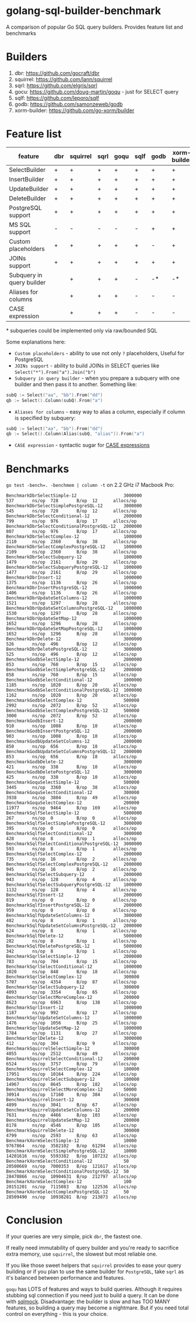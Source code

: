 golang-sql-builder-benchmark
====================

A comparison of popular Go SQL query builders. Provides feature list and benchmarks

# Builders

1. dbr: https://github.com/gocraft/dbr
2. squirrel: https://github.com/lann/squirrel
3. sqrl: https://github.com/elgris/sqrl
4. gocu: https://github.com/doug-martin/goqu - just for SELECT query
5. sqlf: https://github.com/leporo/sqlf
6. godb: https://github.com/samonzeweb/godb
7. xorm-builder: https://github.com/go-xorm/builder


# Feature list

| feature                    | dbr | squirrel | sqrl | goqu | sqlf | godb | xorm-builder |
|----------------------------|-----|----------|------|------|------|------|--------------|
| SelectBuilder              | +   | +        | +    | +    | +    | +    | +            |
| InsertBuilder              | +   | +        | +    | +    | +    | +    | +            |
| UpdateBuilder              | +   | +        | +    | +    | +    | +    | +            |
| DeleteBuilder              | +   | +        | +    | +    | +    | +    | +            |
| PostgreSQL support         | +   | +        | +    | +    | +    | +    | +            |
| MS SQL support             | -   | -        | -    | -    | -    | +    | +            |
| Custom placeholders        | +   | +        | +    | +    | +    | -    | +            |
| JOINs support              | +   | +        | +    | +    | +    | +    | +            |
| Subquery in query builder  |     | +        | +    | +    | -    | -*   | -*           |
| Aliases for columns        |     | +        | +    | +    | -    | -    | -            | 
| CASE expression            |     | +        | +    | +    | -    | -    | -            |
\* subqueries could be implemented only via raw/bounded SQL

Some explanations here:
- `Custom placeholders` - ability to use not only `?` placeholders, Useful for PostgreSQL
- `JOINs support` - ability to build JOINs in SELECT queries like `Select("*").From("a").Join("b")`
- `Subquery in query builder` - when you prepare a subquery with one builder and then pass it to another. Something like:
```go
subQ := Select("aa", "bb").From("dd")
qb := Select().Column(subQ).From("a")
```
- `Aliases for columns` - easy way to alias a column, especially if column is specified by subquery:
```go
subQ := Select("aa", "bb").From("dd")
qb := Select().Column(Alias(subQ, "alias")).From("a")
```
- `CASE expression` - syntactic sugar for [CASE expressions](http://dev.mysql.com/doc/refman/5.7/en/case.html)

# Benchmarks

`go test -bench=. -benchmem | column -t` on 2.2 GHz i7 Macbook Pro:

```
BenchmarkDbrSelectSimple-12                  3000000                                         537       ns/op  728       B/op  12      allocs/op
BenchmarkDbrSelectSimplePostgreSQL-12        3000000                                         545       ns/op  728       B/op  12      allocs/op
BenchmarkDbrSelectConditional-12             2000000                                         799       ns/op  976       B/op  17      allocs/op
BenchmarkDbrSelectConditionalPostgreSQL-12   2000000                                         807       ns/op  976       B/op  17      allocs/op
BenchmarkDbrSelectComplex-12                 1000000                                         2110      ns/op  2360      B/op  38      allocs/op
BenchmarkDbrSelectComplexPostgreSQL-12       1000000                                         2109      ns/op  2360      B/op  38      allocs/op
BenchmarkDbrSelectSubquery-12                1000000                                         1479      ns/op  2161      B/op  29      allocs/op
BenchmarkDbrSelectSubqueryPostgreSQL-12      1000000                                         1477      ns/op  2161      B/op  29      allocs/op
BenchmarkDbrInsert-12                        1000000                                         1375      ns/op  1136      B/op  26      allocs/op
BenchmarkDbrInsertPostgreSQL-12              1000000                                         1406      ns/op  1136      B/op  26      allocs/op
BenchmarkDbrUpdateSetColumns-12              1000000                                         1521      ns/op  1297      B/op  28      allocs/op
BenchmarkDbrUpdateSetColumnsPostgreSQL-12    1000000                                         1530      ns/op  1297      B/op  28      allocs/op
BenchmarkDbrUpdateSetMap-12                  1000000                                         1652      ns/op  1296      B/op  28      allocs/op
BenchmarkDbrUpdateSetMapPostgreSQL-12        1000000                                         1652      ns/op  1296      B/op  28      allocs/op
BenchmarkDbrDelete-12                        3000000                                         526       ns/op  496       B/op  12      allocs/op
BenchmarkDbrDeletePostgreSQL-12              3000000                                         525       ns/op  496       B/op  12      allocs/op
BenchmarkGodbSelectSimple-12                 2000000                                         853       ns/op  760       B/op  15      allocs/op
BenchmarkGodbSelectSimplePostgreSQL-12       2000000                                         858       ns/op  760       B/op  15      allocs/op
BenchmarkGodbSelectConditional-12            1000000                                         1185      ns/op  1020      B/op  20      allocs/op
BenchmarkGodbSelectConditionalPostgreSQL-12  1000000                                         1162      ns/op  1020      B/op  20      allocs/op
BenchmarkGodbSelectComplex-12                500000                                          2992      ns/op  2072      B/op  52      allocs/op
BenchmarkGodbSelectComplexPostgreSQL-12      500000                                          3000      ns/op  2072      B/op  52      allocs/op
BenchmarkGodbInsert-12                       2000000                                         910       ns/op  1008      B/op  10      allocs/op
BenchmarkGodbInsertPostgreSQL-12             2000000                                         903       ns/op  1008      B/op  10      allocs/op
BenchmarkGodbUpdateSetColumns-12             2000000                                         850       ns/op  656       B/op  18      allocs/op
BenchmarkGodbUpdateSetColumnsPostgreSQL-12   2000000                                         853       ns/op  656       B/op  18      allocs/op
BenchmarkGodbDelete-12                       3000000                                         421       ns/op  338       B/op  10      allocs/op
BenchmarkGodbDeletePostgreSQL-12             3000000                                         425       ns/op  338       B/op  10      allocs/op
BenchmarkGoquSelectSimple-12                 500000                                          3445      ns/op  3360      B/op  38      allocs/op
BenchmarkGoquSelectConditional-12            300000                                          3938      ns/op  3804      B/op  49      allocs/op
BenchmarkGoquSelectComplex-12                200000                                          11977     ns/op  9464      B/op  169     allocs/op
BenchmarkSqlfSelectSimple-12                 5000000                                         267       ns/op  0         B/op  0       allocs/op
BenchmarkSqlfSelectSimplePostgreSQL-12       3000000                                         395       ns/op  0         B/op  0       allocs/op
BenchmarkSqlfSelectConditional-12            3000000                                         428       ns/op  8         B/op  1       allocs/op
BenchmarkSqlfSelectConditionalPostgreSQL-12  3000000                                         593       ns/op  8         B/op  1       allocs/op
BenchmarkSqlfSelectComplex-12                2000000                                         735       ns/op  16        B/op  2       allocs/op
BenchmarkSqlfSelectComplexPostgreSQL-12      2000000                                         945       ns/op  16        B/op  2       allocs/op
BenchmarkSqlfSelectSubquery-12               2000000                                         943       ns/op  128       B/op  4       allocs/op
BenchmarkSqlfSelectSubqueryPostgreSQL-12     1000000                                         1132      ns/op  128       B/op  4       allocs/op
BenchmarkSqlfInsert-12                       2000000                                         819       ns/op  0         B/op  0       allocs/op
BenchmarkSqlfInsertPostgreSQL-12             2000000                                         959       ns/op  0         B/op  0       allocs/op
BenchmarkSqlfUpdateSetColumns-12             3000000                                         482       ns/op  8         B/op  1       allocs/op
BenchmarkSqlfUpdateSetColumnsPostgreSQL-12   2000000                                         624       ns/op  8         B/op  1       allocs/op
BenchmarkSqlfDelete-12                       5000000                                         282       ns/op  8         B/op  1       allocs/op
BenchmarkSqlfDeletePostgreSQL-12             5000000                                         342       ns/op  8         B/op  1       allocs/op
BenchmarkSqrlSelectSimple-12                 2000000                                         783       ns/op  704       B/op  15      allocs/op
BenchmarkSqrlSelectConditional-12            1000000                                         1020      ns/op  848       B/op  18      allocs/op
BenchmarkSqrlSelectComplex-12                300000                                          5707      ns/op  4354      B/op  87      allocs/op
BenchmarkSqrlSelectSubquery-12               300000                                          4093      ns/op  3354      B/op  65      allocs/op
BenchmarkSqrlSelectMoreComplex-12            200000                                          8623      ns/op  6963      B/op  138     allocs/op
BenchmarkSqrlInsert-12                       1000000                                         1187      ns/op  992       B/op  17      allocs/op
BenchmarkSqrlUpdateSetColumns-12             1000000                                         1476      ns/op  1056      B/op  25      allocs/op
BenchmarkSqrlUpdateSetMap-12                 1000000                                         1784      ns/op  1131      B/op  27      allocs/op
BenchmarkSqrlDelete-12                       3000000                                         412       ns/op  304       B/op  9       allocs/op
BenchmarkSquirrelSelectSimple-12             300000                                          4055      ns/op  2512      B/op  49      allocs/op
BenchmarkSquirrelSelectConditional-12        200000                                          6524      ns/op  3757      B/op  79      allocs/op
BenchmarkSquirrelSelectComplex-12            100000                                          17951     ns/op  10164     B/op  224     allocs/op
BenchmarkSquirrelSelectSubquery-12           100000                                          14967     ns/op  8645      B/op  182     allocs/op
BenchmarkSquirrelSelectMoreComplex-12        50000                                           30914     ns/op  17160     B/op  384     allocs/op
BenchmarkSquirrelInsert-12                   300000                                          4899      ns/op  3041      B/op  67      allocs/op
BenchmarkSquirrelUpdateSetColumns-12         200000                                          7631      ns/op  4466      B/op  103     allocs/op
BenchmarkSquirrelUpdateSetMap-12             200000                                          8178      ns/op  4546      B/op  105     allocs/op
BenchmarkSquirrelDelete-12                   300000                                          4799      ns/op  2593      B/op  63      allocs/op
BenchmarkXormSelectSimple-12                 10000                                           9767864   ns/op  3582102   B/op  61294   allocs/op
BenchmarkXormSelectSimplePostgreSQL-12       10000                                           14201616  ns/op  5593382   B/op  107232  allocs/op
BenchmarkXormSelectConditional-12            50                                              20500669  ns/op  7000353   B/op  121617  allocs/op
BenchmarkXormSelectConditionalPostgreSQL-12  50                                              28470866  ns/op  10904631  B/op  212797  allocs/op
BenchmarkXormSelectComplex-12                100                                             20151201  ns/op  7115083   B/op  122536  allocs/op
BenchmarkXormSelectComplexPostgreSQL-12      50                                              28509490  ns/op  10938281  B/op  213873  allocs/op
```

# Conclusion

If your queries are very simple, pick `dbr`, the fastest one.

If really need immutability of query builder and you're ready to sacrifice extra memory, use `squirrel`, the slowest but most reliable one.

If you like those sweet helpers that `squirrel` provides to ease your query building or if you plan to use the same builder for `PostgreSQL`, take `sqrl` as it's balanced between performance and features.

`goqu` has LOTS of features and ways to build queries. Although it requires stubbing sql connection if you need just to build a query. It can be done with [sqlmock](http://github.com/DATA-DOG/go-sqlmock). Disadvantage: the builder is slow and has TOO MANY features, so building a query may become a nightmare. But if you need total control on everything - this is your choice.